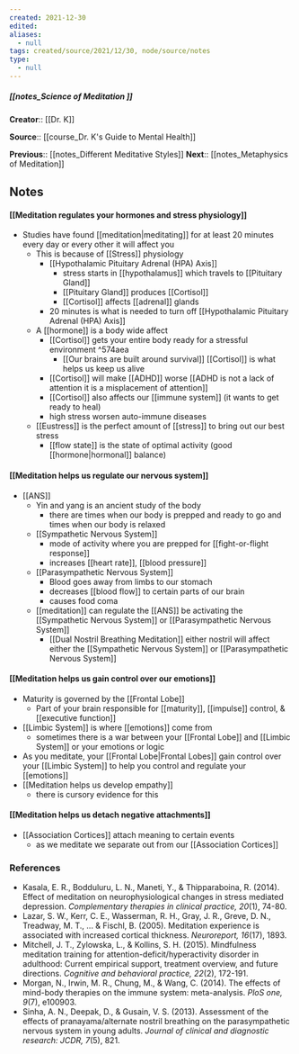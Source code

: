 ```yaml
---
created: 2021-12-30 
edited: 
aliases:
  - null
tags: created/source/2021/12/30, node/source/notes
type:
  - null 
---
```


##### [[notes_Science of Meditation ]]
**Creator**:: [[Dr. K]]
 
**Source**:: [[course_Dr. K's Guide to Mental Health]]

**Previous**:: [[notes_Different Meditative Styles]]
**Next**:: [[notes_Metaphysics of Meditation]]

## Notes
#### [[Meditation regulates your hormones and stress physiology]]
- Studies have found [[meditation|meditating]] for at least 20 minutes every day or every other it will affect you
	- This is because of [[Stress]] physiology
		- [[Hypothalamic Pituitary Adrenal (HPA) Axis]]
			- stress starts in [[hypothalamus]] which travels to [[Pituitary Gland]]
			- [[Pituitary Gland]] produces [[Cortisol]] 
			- [[Cortisol]] affects [[adrenal]] glands
		- 20 minutes is what is needed to turn off [[Hypothalamic Pituitary Adrenal (HPA) Axis]]
	- A [[hormone]] is a body wide affect
		- [[Cortisol]] gets your entire body ready for a stressful environment  ^574aea
			- [[Our brains are built around survival]] [[Cortisol]] is what helps us keep us alive
		- [[Cortisol]] will make [[ADHD]] worse [[ADHD is not a lack of attention it is a misplacement of attention]]
		- [[Cortisol]] also affects our [[immune system]] (it wants to get ready to heal)
		- high stress worsen auto-immune diseases
	- [[Eustress]] is the perfect amount of [[stress]] to bring out our best stress
		- [[flow state]] is the state of optimal activity (good [[hormone|hormonal]] balance)
#### [[Meditation helps us regulate our nervous system]]
- [[ANS]]
	- Yin and yang is an ancient study of the body
		- there are times when our body is prepped and ready to go and times when our body is relaxed
	- [[Sympathetic Nervous System]]
		- mode of activity where you are prepped for [[fight-or-flight response]]
		- increases [[heart rate]], [[blood pressure]]
	- [[Parasympathetic Nervous System]]
		- Blood goes away from limbs to our stomach
		- decreases [[blood flow]] to certain parts of our brain
		- causes food coma
	- [[meditation]] can regulate the [[ANS]] be activating the [[Sympathetic Nervous System]] or [[Parasympathetic Nervous System]]
		- [[Dual Nostril Breathing Meditation]] either nostril will affect either the [[Sympathetic Nervous System]] or [[Parasympathetic Nervous System]]
#### [[Meditation helps us gain control over our emotions]]
- Maturity is governed by the [[Frontal Lobe]] 
	- Part of your brain responsible for [[maturity]], [[impulse]] control, & [[executive function]]
- [[Limbic System]] is where [[emotions]] come from
	- sometimes there is a war between your [[Frontal Lobe]] and [[Limbic System]] or your emotions or logic
- As you meditate, your [[Frontal Lobe|Frontal Lobes]] gain control over your [[Limbic System]] to help you control and regulate your [[emotions]]
- [[Meditation helps us develop empathy]]
	- there is cursory evidence for this
#### [[Meditation helps us detach negative attachments]]
- [[Association Cortices]] attach meaning to certain events
	- as we meditate we separate out from our [[Association Cortices]]

### References
-   Kasala, E. R., Bodduluru, L. N., Maneti, Y., & Thipparaboina, R. (2014). Effect of meditation on neurophysiological changes in stress mediated depression. _Complementary therapies in clinical practice, 20_(1), 74-80.
-   Lazar, S. W., Kerr, C. E., Wasserman, R. H., Gray, J. R., Greve, D. N., Treadway, M. T., ... & Fischl, B. (2005). Meditation experience is associated with increased cortical thickness. _Neuroreport, 16_(17), 1893.
-   Mitchell, J. T., Zylowska, L., & Kollins, S. H. (2015). Mindfulness meditation training for attention-deficit/hyperactivity disorder in adulthood: Current empirical support, treatment overview, and future directions. _Cognitive and behavioral practice, 22_(2), 172-191.
-   Morgan, N., Irwin, M. R., Chung, M., & Wang, C. (2014). The effects of mind-body therapies on the immune system: meta-analysis. _PloS one, 9_(7), e100903.
-   Sinha, A. N., Deepak, D., & Gusain, V. S. (2013). Assessment of the effects of pranayama/alternate nostril breathing on the parasympathetic nervous system in young adults. _Journal of clinical and diagnostic research: JCDR, 7_(5), 821.
		